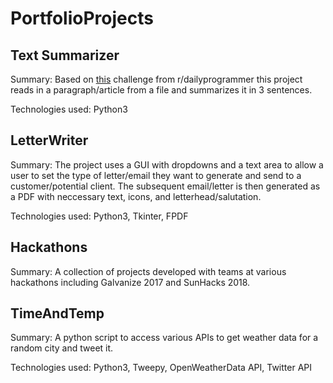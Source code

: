# PortfolioProjects


## Text Summarizer

Summary: Based on [this](https://www.reddit.com/r/dailyprogrammer/comments/683w4s/20170428_challenge_312_hard_text_summarizer/?st=jbuzvkww&sh=6b3755be) challenge from r/dailyprogrammer this project reads in a paragraph/article from a file and summarizes it in 3 sentences.  

Technologies used: Python3

## LetterWriter

Summary: The project uses a GUI with dropdowns and a text area to allow a user to set the type of letter/email they want to generate and send to a customer/potential client.  The subsequent email/letter is then generated as a PDF with neccessary text, icons, and letterhead/salutation.  

Technologies used: Python3, Tkinter, FPDF

## Hackathons

Summary: A collection of projects developed with teams at various hackathons including Galvanize 2017 and SunHacks 2018.  

## TimeAndTemp

Summary: A python script to access various APIs to get weather data for a random city and tweet it.  

Technologies used: Python3, Tweepy, OpenWeatherData API, Twitter API

##  